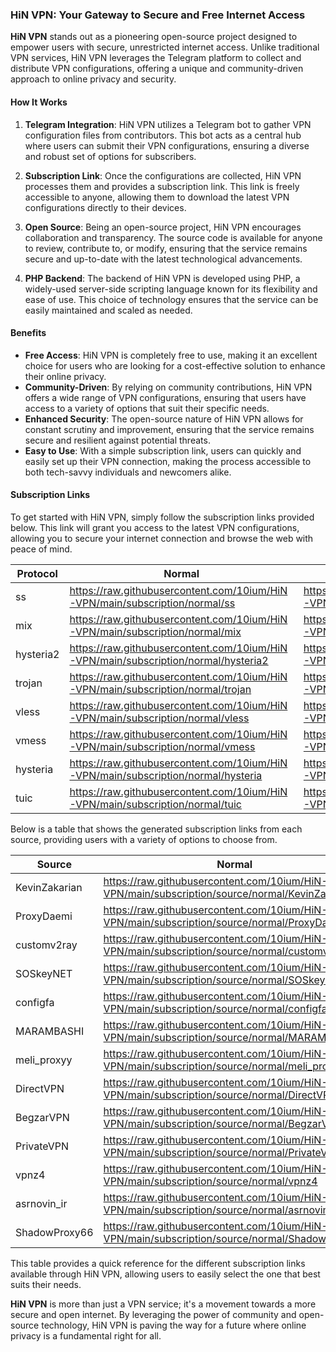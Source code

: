 ### HiN VPN: Your Gateway to Secure and Free Internet Access

**HiN VPN** stands out as a pioneering open-source project designed to empower users with secure, unrestricted internet access. Unlike traditional VPN services, HiN VPN leverages the Telegram platform to collect and distribute VPN configurations, offering a unique and community-driven approach to online privacy and security.
    
#### How It Works
    
1. **Telegram Integration**: HiN VPN utilizes a Telegram bot to gather VPN configuration files from contributors. This bot acts as a central hub where users can submit their VPN configurations, ensuring a diverse and robust set of options for subscribers.
    
2. **Subscription Link**: Once the configurations are collected, HiN VPN processes them and provides a subscription link. This link is freely accessible to anyone, allowing them to download the latest VPN configurations directly to their devices.
    
3. **Open Source**: Being an open-source project, HiN VPN encourages collaboration and transparency. The source code is available for anyone to review, contribute to, or modify, ensuring that the service remains secure and up-to-date with the latest technological advancements.
    
4. **PHP Backend**: The backend of HiN VPN is developed using PHP, a widely-used server-side scripting language known for its flexibility and ease of use. This choice of technology ensures that the service can be easily maintained and scaled as needed.
    
#### Benefits
    
- **Free Access**: HiN VPN is completely free to use, making it an excellent choice for users who are looking for a cost-effective solution to enhance their online privacy.
- **Community-Driven**: By relying on community contributions, HiN VPN offers a wide range of VPN configurations, ensuring that users have access to a variety of options that suit their specific needs.
- **Enhanced Security**: The open-source nature of HiN VPN allows for constant scrutiny and improvement, ensuring that the service remains secure and resilient against potential threats.
- **Easy to Use**: With a simple subscription link, users can quickly and easily set up their VPN connection, making the process accessible to both tech-savvy individuals and newcomers alike.
    
#### Subscription Links
    
To get started with HiN VPN, simply follow the subscription links provided below. This link will grant you access to the latest VPN configurations, allowing you to secure your internet connection and browse the web with peace of mind.
    
| Protocol | Normal | Base64 | Hiddify |
| -------- | ------ | ------ | ------- |
| ss | https://raw.githubusercontent.com/10ium/HiN-VPN/main/subscription/normal/ss | https://raw.githubusercontent.com/10ium/HiN-VPN/main/subscription/base64/ss | https://raw.githubusercontent.com/10ium/HiN-VPN/main/subscription/hiddify/ss |
| mix | https://raw.githubusercontent.com/10ium/HiN-VPN/main/subscription/normal/mix | https://raw.githubusercontent.com/10ium/HiN-VPN/main/subscription/base64/mix | https://raw.githubusercontent.com/10ium/HiN-VPN/main/subscription/hiddify/mix |
| hysteria2 | https://raw.githubusercontent.com/10ium/HiN-VPN/main/subscription/normal/hysteria2 | https://raw.githubusercontent.com/10ium/HiN-VPN/main/subscription/base64/hysteria2 | https://raw.githubusercontent.com/10ium/HiN-VPN/main/subscription/hiddify/hysteria2 |
| trojan | https://raw.githubusercontent.com/10ium/HiN-VPN/main/subscription/normal/trojan | https://raw.githubusercontent.com/10ium/HiN-VPN/main/subscription/base64/trojan | https://raw.githubusercontent.com/10ium/HiN-VPN/main/subscription/hiddify/trojan |
| vless | https://raw.githubusercontent.com/10ium/HiN-VPN/main/subscription/normal/vless | https://raw.githubusercontent.com/10ium/HiN-VPN/main/subscription/base64/vless | https://raw.githubusercontent.com/10ium/HiN-VPN/main/subscription/hiddify/vless |
| vmess | https://raw.githubusercontent.com/10ium/HiN-VPN/main/subscription/normal/vmess | https://raw.githubusercontent.com/10ium/HiN-VPN/main/subscription/base64/vmess | https://raw.githubusercontent.com/10ium/HiN-VPN/main/subscription/hiddify/vmess |
| hysteria | https://raw.githubusercontent.com/10ium/HiN-VPN/main/subscription/normal/hysteria | https://raw.githubusercontent.com/10ium/HiN-VPN/main/subscription/base64/hysteria | https://raw.githubusercontent.com/10ium/HiN-VPN/main/subscription/hiddify/hysteria |
| tuic | https://raw.githubusercontent.com/10ium/HiN-VPN/main/subscription/normal/tuic | https://raw.githubusercontent.com/10ium/HiN-VPN/main/subscription/base64/tuic | https://raw.githubusercontent.com/10ium/HiN-VPN/main/subscription/hiddify/tuic |

    
Below is a table that shows the generated subscription links from each source, providing users with a variety of options to choose from.
    
| Source | Normal | Base64 | Hiddify |
| ------ | ------ | ------ | ------- |
| KevinZakarian | https://raw.githubusercontent.com/10ium/HiN-VPN/main/subscription/source/normal/KevinZakarian | https://raw.githubusercontent.com/10ium/HiN-VPN/main/subscription/source/base64/KevinZakarian | https://raw.githubusercontent.com/10ium/HiN-VPN/main/subscription/source/hiddify/KevinZakarian |
| ProxyDaemi | https://raw.githubusercontent.com/10ium/HiN-VPN/main/subscription/source/normal/ProxyDaemi | https://raw.githubusercontent.com/10ium/HiN-VPN/main/subscription/source/base64/ProxyDaemi | https://raw.githubusercontent.com/10ium/HiN-VPN/main/subscription/source/hiddify/ProxyDaemi |
| customv2ray | https://raw.githubusercontent.com/10ium/HiN-VPN/main/subscription/source/normal/customv2ray | https://raw.githubusercontent.com/10ium/HiN-VPN/main/subscription/source/base64/customv2ray | https://raw.githubusercontent.com/10ium/HiN-VPN/main/subscription/source/hiddify/customv2ray |
| SOSkeyNET | https://raw.githubusercontent.com/10ium/HiN-VPN/main/subscription/source/normal/SOSkeyNET | https://raw.githubusercontent.com/10ium/HiN-VPN/main/subscription/source/base64/SOSkeyNET | https://raw.githubusercontent.com/10ium/HiN-VPN/main/subscription/source/hiddify/SOSkeyNET |
| configfa | https://raw.githubusercontent.com/10ium/HiN-VPN/main/subscription/source/normal/configfa | https://raw.githubusercontent.com/10ium/HiN-VPN/main/subscription/source/base64/configfa | https://raw.githubusercontent.com/10ium/HiN-VPN/main/subscription/source/hiddify/configfa |
| MARAMBASHI | https://raw.githubusercontent.com/10ium/HiN-VPN/main/subscription/source/normal/MARAMBASHI | https://raw.githubusercontent.com/10ium/HiN-VPN/main/subscription/source/base64/MARAMBASHI | https://raw.githubusercontent.com/10ium/HiN-VPN/main/subscription/source/hiddify/MARAMBASHI |
| meli_proxyy | https://raw.githubusercontent.com/10ium/HiN-VPN/main/subscription/source/normal/meli_proxyy | https://raw.githubusercontent.com/10ium/HiN-VPN/main/subscription/source/base64/meli_proxyy | https://raw.githubusercontent.com/10ium/HiN-VPN/main/subscription/source/hiddify/meli_proxyy |
| DirectVPN | https://raw.githubusercontent.com/10ium/HiN-VPN/main/subscription/source/normal/DirectVPN | https://raw.githubusercontent.com/10ium/HiN-VPN/main/subscription/source/base64/DirectVPN | https://raw.githubusercontent.com/10ium/HiN-VPN/main/subscription/source/hiddify/DirectVPN |
| BegzarVPN | https://raw.githubusercontent.com/10ium/HiN-VPN/main/subscription/source/normal/BegzarVPN | https://raw.githubusercontent.com/10ium/HiN-VPN/main/subscription/source/base64/BegzarVPN | https://raw.githubusercontent.com/10ium/HiN-VPN/main/subscription/source/hiddify/BegzarVPN |
| PrivateVPN | https://raw.githubusercontent.com/10ium/HiN-VPN/main/subscription/source/normal/PrivateVPN | https://raw.githubusercontent.com/10ium/HiN-VPN/main/subscription/source/base64/PrivateVPN | https://raw.githubusercontent.com/10ium/HiN-VPN/main/subscription/source/hiddify/PrivateVPN |
| vpnz4 | https://raw.githubusercontent.com/10ium/HiN-VPN/main/subscription/source/normal/vpnz4 | https://raw.githubusercontent.com/10ium/HiN-VPN/main/subscription/source/base64/vpnz4 | https://raw.githubusercontent.com/10ium/HiN-VPN/main/subscription/source/hiddify/vpnz4 |
| asrnovin_ir | https://raw.githubusercontent.com/10ium/HiN-VPN/main/subscription/source/normal/asrnovin_ir | https://raw.githubusercontent.com/10ium/HiN-VPN/main/subscription/source/base64/asrnovin_ir | https://raw.githubusercontent.com/10ium/HiN-VPN/main/subscription/source/hiddify/asrnovin_ir |
| ShadowProxy66 | https://raw.githubusercontent.com/10ium/HiN-VPN/main/subscription/source/normal/ShadowProxy66 | https://raw.githubusercontent.com/10ium/HiN-VPN/main/subscription/source/base64/ShadowProxy66 | https://raw.githubusercontent.com/10ium/HiN-VPN/main/subscription/source/hiddify/ShadowProxy66 |

    
This table provides a quick reference for the different subscription links available through HiN VPN, allowing users to easily select the one that best suits their needs.
    
**HiN VPN** is more than just a VPN service; it's a movement towards a more secure and open internet. By leveraging the power of community and open-source technology, HiN VPN is paving the way for a future where online privacy is a fundamental right for all.